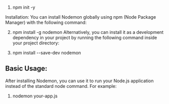 1. npm init -y

Installation:
You can install Nodemon globally using npm (Node Package Manager) with the following command:

2. npm install -g nodemon
Alternatively, you can install it as a development dependency in your project by running the following command inside your project directory:

3. npm install --save-dev nodemon

## Basic Usage:
After installing Nodemon, you can use it to run your Node.js application instead of the standard node command. For example:

1. nodemon your-app.js